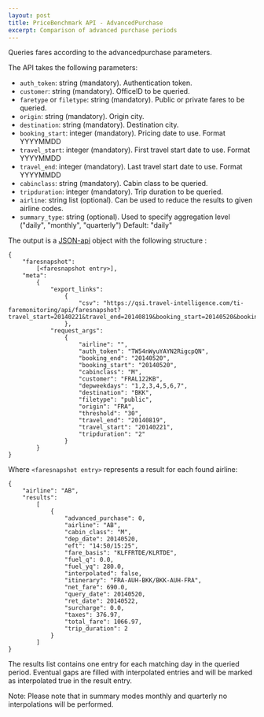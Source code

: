 ```yaml
---
layout: post
title: PriceBenchmark API - AdvancedPurchase
excerpt: Comparison of advanced purchase periods
---
```


Queries fares according to the advancedpurchase parameters.

The API takes the following parameters:
* `auth_token`: string (mandatory). Authentication token.
* `customer`: string (mandatory). OfficeID to be queried.
* `faretype` or `filetype`: string (mandatory). Public or private fares to be queried.
* `origin`: string (mandatory). Origin city.
* `destination`: string (mandatory). Destination city.
* `booking_start`: integer (mandatory). Pricing date to use. Format YYYYMMDD
* `travel_start`: integer (mandatory). First travel start date to use. Format YYYYMMDD
* `travel_end`: integer (mandatory). Last travel start date to use. Format YYYYMMDD
* `cabinclass`: string (mandatory). Cabin class to be queried.
* `tripduration`: integer (mandatory). Trip duration to be queried.
* `airline`: string list (optional). Can be used to reduce the results to given airline codes.
* `summary_type`: string (optional). Used to specify aggregation level ("daily", "monthly", "quarterly") Default: "daily"

The output is a [JSON-api](http://jsonapi.org/format/) object with the following structure :

	{
		"faresnapshot": 
			[<faresnapshot entry>], 
		"meta": 
			{
				"export_links": 
					{
						"csv": "https://qsi.travel-intelligence.com/ti-faremonitoring/api/faresnapshot?travel_start=20140221&travel_end=20140819&booking_start=20140520&booking_end=20140520&customer=FRAL122KB&filetype=public&origin=FRA&destination=BKK&cabinclass=M&tripduration=2&threshold=30&airline=&depweekdays=1%2C2%2C3%2C4%2C5%2C6%2C7&auth_token=TW54nWyuYAYN2RigcpQN&export=csv"
					}, 
				"request_args": 
					{
						"airline": "", 
						"auth_token": "TW54nWyuYAYN2RigcpQN", 
						"booking_end": "20140520", 
						"booking_start": "20140520", 
						"cabinclass": "M", 
						"customer": "FRAL122KB", 
						"depweekdays": "1,2,3,4,5,6,7", 
						"destination": "BKK", 
						"filetype": "public", 
						"origin": "FRA", 
						"threshold": "30", 
						"travel_end": "20140819", 
						"travel_start": "20140221", 
						"tripduration": "2"
					}
			}
	}

Where `<faresnapshot entry>` represents a result for each found airline:

    {
        "airline": "AB", 
        "results": 
            [
                {
                    "advanced_purchase": 0, 
                    "airline": "AB", 
                    "cabin_class": "M", 
                    "dep_date": 20140520, 
                    "eft": "14:50/15:25", 
                    "fare_basis": "KLFFRTDE/KLRTDE", 
                    "fuel_q": 0.0, 
                    "fuel_yq": 280.0, 
                    "interpolated": false, 
                    "itinerary": "FRA-AUH-BKK/BKK-AUH-FRA", 
                    "net_fare": 690.0, 
                    "query_date": 20140520, 
                    "ret_date": 20140522, 
                    "surcharge": 0.0, 
                    "taxes": 376.97, 
                    "total_fare": 1066.97, 
                    "trip_duration": 2
                }
            ]
    }

The results list contains one entry for each matching day in the queried period. Eventual gaps are filled with interpolated entries and will be marked as interpolated true in the result entry.

Note: Please note that in summary modes monthly and quarterly no interpolations will be performed.
